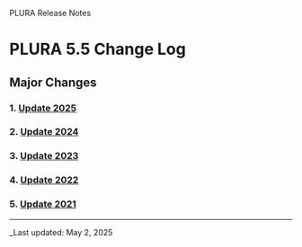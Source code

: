 PLURA Release Notes

# PLURA 5.5 Change Log

## Major Changes
### 1. [Update 2025](https://github.com/qubitsec/plura/blob/main/update/v5.5/ko/2025.md)

### 2. [Update 2024](https://github.com/qubitsec/plura/blob/main/update/v5.5/ko/2024.md)

### 3. [Update 2023](https://github.com/qubitsec/plura/blob/main/update/v5.5/ko/2023.md)

### 4. [Update 2022](https://github.com/qubitsec/plura/blob/main/update/v5.5/ko/2022.md)

### 5. [Update 2021](https://github.com/qubitsec/plura/blob/main/update/v5.5/ko/2021.md)

---

_Last updated: May 2, 2025
